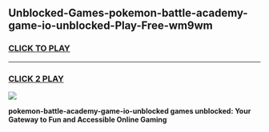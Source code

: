 
## Unblocked-Games-pokemon-battle-academy-game-io-unblocked-Play-Free-wm9wm
<h3>
<a href="https://premium76.site?title=pokemon-battle-academy-game-io-unblocked&ref=22A">CLICK TO PLAY</a></h3>
<hr>

<h3>
<a href="https://premium76.site?title=pokemon-battle-academy-game-io-unblocked&ref=22A">CLICK 2 PLAY</a>
  
</h3>

<a href="https://premium76.site?title=pokemon-battle-academy-game-io-unblocked&ref=22A"><img src="https://clearcache.store/games.png"></a>


**pokemon-battle-academy-game-io-unblocked games unblocked: Your Gateway to Fun and Accessible Online Gaming**
